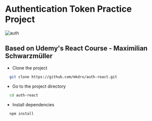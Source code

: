 # Authentication Token Practice Project
![auth](https://user-images.githubusercontent.com/99738621/188517488-09546ff2-7277-46d0-8ff2-b31f0f9bc38d.png)

## Based on Udemy's React Course - Maximilian Schwarzmüller

- Clone the project

```bash
  git clone https://github.com/mkdrx/auth-react.git
```

- Go to the project directory

```bash
  cd auth-react
```

- Install dependencies

```bash
  npm install
```
